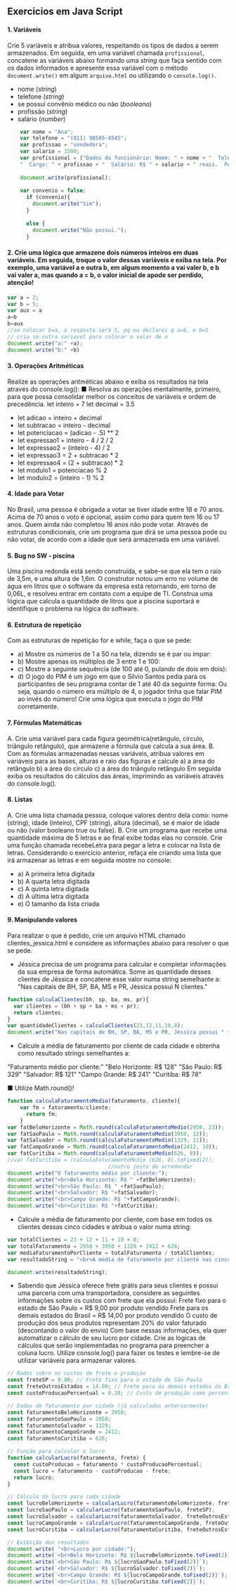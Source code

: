 ## Exercicios em Java Script

#### 1. Variáveis
Crie 5 variáveis e atribua valores, respeitando os tipos de dados a serem armazenados. Em seguida, em uma variável chamada `profissional`, concatene as variáveis abaixo formando uma *string* que faça sentido com os dados informados e apresente essa variável com o método `document.write()` em algum `arquivo.html` ou utilizando o `console.log()`.

- nome (*string*)
- telefone (*string*)
- se possui convênio médico ou não (*booleano*)
- profissão (*string*)
- salário (*number*)
  
  
```js
    var nome = "Ana";
    var telefone = "(011) 98585-4545";
    var profissao = "vendedora";
    var salario = 1500;
    var profissional = ("Dados do funcionário: Nome: " + nome + "  Telefone: " + telefone +
    "  Cargo: " + profissao + "  Salário: R$ " + salario + " reais.  Possui convênio? " + convenio );
    
    document.write(profissional);
    
    var convenio = false;
      if (convenio){
        document.write("Sim"); 
      }
          
      else {
        document.write("Não possui.");
      }
```
#### 2. Crie uma lógica que armazene dois números inteiros em duas variáveis. Em seguida, troque o valor dessas variáveis e exiba na tela. Por exemplo, uma variável a e outra b, em algum momento a vai valer b, e b vai valer a, mas quando a = b, o valor inicial de apode ser perdido, atenção!

  
```js
var a = 2;
var b = 5;
var aux = a
a=b
b=aux
//se colocar b=a, a resposta será 5, pq eu declarei q a=b, e b=5
// cria se outra variavel para colocar o valor de a 
document.write("a:" +a);
document.write("b:" +b)

```

#### 3. Operações Aritméticas
Realize as operações aritméticas abaixo e exiba os resultados na tela através do console.log():
■ Resolva as operações mentalmente, primeiro, para que possa consolidar melhor os conceitos de variáveis e ordem de precedência.
let inteiro = 7
let decimal = 3.5

- let adicao = inteiro + decimal
- let subtracao = inteiro - decimal
- let potenciacao = (adicao - .5) ** 2
- let expressao1 = inteiro - 4 / 2 / 2
- let expressao2 = (inteiro - 4) / 2
- let expressao3 = 2 + subtracao * 2
- let expressao4 = (2 + subtracao) * 2
- let modulo1 = potenciacao % 2
- let modulo2 = (inteiro - 1) % 2

#### 4. Idade para Votar
No Brasil, uma pessoa é obrigada a votar se tiver idade entre 18 e 70 anos. Acima de 70 anos o voto é opcional, assim como para quem tem 16 ou 17 anos. Quem ainda não completou 16 anos não pode votar. Através de estruturas condicionais, crie um programa que dirá se uma pessoa pode ou não votar, de acordo com a idade que será armazenada em uma variável.

#### 5. Bug no SW - piscina
Uma piscina redonda está sendo construída, e sabe-se que ela tem o raio de 3,5m, e uma altura de 1,6m. O construtor notou um erro no volume de água em litros que o software da empresa está retornando, em torno de 0,06L, e resolveu entrar em contato com a equipe de TI. Construa uma lógica que calcula a quantidade de litros que a piscina suportará e identifique o problema na lógica do software.

#### 6. Estrutura de repetição
Com as estruturas de repetição for e while, faça o que se pede:

- a) Mostre os números de 1 a 50 na tela, dizendo se é par ou ímpar:
- b) Mostre apenas os múltiplos de 3 entre 1 e 100:
- c) Mostre a seguinte sequência (de 100 até 0, pulando de dois em dois):
- d) O jogo do PIM é um jogo em que o Sílvio Santos pedia para os participantes de seu programa contar de 1 até 40 da seguinte forma:
Ou seja, quando o número era múltiplo de 4, o jogador tinha que falar PIM ao invés do número! Crie uma lógica que executa o jogo do PIM corretamente.

#### 7. Fórmulas Matemáticas
A. Crie uma variável para cada figura geométrica(retângulo, círculo, triângulo retângulo), que armazene a fórmula que calcula a sua área.
B. Com as fórmulas armazenadas nessas variáveis, atribua valores em variáveis para as bases, alturas e raio das figuras e calcule
a) a área do retângulo
b) a área do círculo
c) a área do triângulo retângulo
Em seguida exiba os resultados do cálculos das áreas, imprimindo as variáveis através do console.log().

#### 8. Listas
A. Crie uma lista chamada pessoa, coloque valores dentro dela como: nome (string), idade (inteiro), CPF (string), altura (decimal), se é maior de idade ou não (valor booleano true ou false).
B. Crie um programa que recebe uma quantidade máxima de 5 letras e ao final exibe todas elas no console.
Crie uma função chamada recebeLetra para pegar a letra e colocar na lista de letras.
Considerando o exercício anterior, refaça ele criando uma lista que irá armazenar as letras e em seguida mostre no console:
- a) A primeira letra digitada
- b) A quarta letra digitada
- c) A quinta letra digitada
- d) A última letra digitada
- e) O tamanho da lista criada


#### 9. Manipulando valores
Para realizar o que é pedido, crie um arquivo HTML chamado clientes_jessica.html e considere as informações abaixo para resolver o que se pede.
- Jéssica precisa de um programa para calcular e completar informações da sua empresa de forma automática. 
Some as quantidade desses clientes de Jéssica e concatene esse valor numa string semelhante a:
"Nas capitais de BH, SP, BA, MS e PR, Jéssica possui N clientes."
```js
function calculaClientes(bh, sp, ba, ms, pr){
  var clientes = (bh + sp + ba + ms + pr);
  return clientes;
}
var quantidadeClientes = calculaClientes(23,12,11,10,8);
document.write("Nas capitais de BH, SP, BA, MS e PR, Jéssica possui " + quantidadeClientes + "  clientes.");

```
- Calcule a média de faturamento por cliente de cada cidade e obtenha como resultado strings semelhantes a:

"Faturamento médio por cliente:"
"Belo Horizonte: R$ 128"
"São Paulo: R$ 329"
"Salvador: R$ 121"
"Campo Grande: R$ 241"
"Curitiba: R$ 78"

■ Utilize Math.round()!
````js
function calculaFaturamentoMedio(faturamento, cliente){
    var fm = faturamento/cliente;
      return fm;
    }
var fatBeloHorizonte = Math.round(calculaFaturamentoMedio(2950, 23));
var fatSaoPaulo = Math.round(calculaFaturamentoMedio(3950, 12));
var fatSalvador = Math.round(calculaFaturamentoMedio(1329, 11));
var fatCampoGrande = Math.round(calculaFaturamentoMedio(2412, 10));
var fatCuritiba = Math.round(calculaFaturamentoMedio(626, 8));
//var fatCuritiba = (calculaFaturamentoMedio (626, 8).toFixed(2));
                                //outro jeito de arredondar
document.write("O faturamento médio por cliente:");
document.write("<br>Belo Horizonte: R$ " +fatBeloHorizonte); 
document.write("<br>São Paulo: R$ " +fatSaoPaulo);
document.write("<br>Salvador: R$ "+fatSalvador); 
document.write("<br>Campo Grande: R$ "+fatCampoGrande);
document.write("<br>Curitiba: R$ "+fatCuritiba);

````
- Calcule a média de faturamento por cliente, com base em todos os clientes dessas cinco cidades e atribua o valor numa string:
````js
var totalClientes = 23 + 12 + 11 + 10 + 8;
var totalFaturamento = 2950 + 3950 + 1329 + 2412 + 626;
var mediaFaturamentoPorCliente = totalFaturamento / totalClientes;
var resultadoString = "<br>A média de faturamento por cliente nas cinco cidades é de R$ " + mediaFaturamentoPorCliente.toFixed(2);

document.write(resultadoString);
````

- Sabendo que Jéssica oferece frete grátis para seus clientes e possui uma parceria com uma transportadora, considere as seguintes informações sobre os custos com frete que ela possui:
Frete fixo para o estado de São Paulo = R$ 9,00 por produto vendido
Frete para os demais estados do Brasil = R$ 14,00 por produto vendido
O custo de produção dos seus produtos representam 20% do valor faturado (descontando o valor do envio)
Com base nessas informações, ela quer automatizar o cálculo de seu lucro por cidade. Crie as lógicas de cálculos que serão implementadas no programa para preencher a coluna lucro. Utilize console.log() para fazer os testes e lembre-se de utilizar variáveis para armazenar valores.
````js
// Dados sobre os custos de frete e produção
const freteSP = 9.00; // Frete fixo para o estado de São Paulo
const freteOutrosEstados = 14.00; // Frete para os demais estados do Brasil
const custoProducaoPercentual = 0.20; // Custo de produção como percentual do valor faturado

// Dados de faturamento por cidade (já calculados anteriormente)
const faturamentoBeloHorizonte = 2950;
const faturamentoSaoPaulo = 3950;
const faturamentoSalvador = 1329;
const faturamentoCampoGrande = 2412;
const faturamentoCuritiba = 626;

// Função para calcular o lucro
function calcularLucro(faturamento, frete) {
  const custoProducao = faturamento * custoProducaoPercentual;
  const lucro = faturamento - custoProducao - frete;
  return lucro;
}

// Cálculo do lucro para cada cidade
const lucroBeloHorizonte = calcularLucro(faturamentoBeloHorizonte, freteOutrosEstados);
const lucroSaoPaulo = calcularLucro(faturamentoSaoPaulo, freteSP);
const lucroSalvador = calcularLucro(faturamentoSalvador, freteOutrosEstados);
const lucroCampoGrande = calcularLucro(faturamentoCampoGrande, freteOutrosEstados);
const lucroCuritiba = calcularLucro(faturamentoCuritiba, freteOutrosEstados);

// Exibição dos resultados
document.write( "<br>Lucro por cidade:");
document.write(`<br>Belo Horizonte: R$ ${lucroBeloHorizonte.toFixed(2)}`);
document.write(`<br>São Paulo: R$ ${lucroSaoPaulo.toFixed(2)}`);
document.write(`<br>Salvador: R$ ${lucroSalvador.toFixed(2)}`);
document.write(`<br>Campo Grande: R$ ${lucroCampoGrande.toFixed(2)}`);
document.write(`<br>Curitiba: R$ ${lucroCuritiba.toFixed(2)}`);
````




